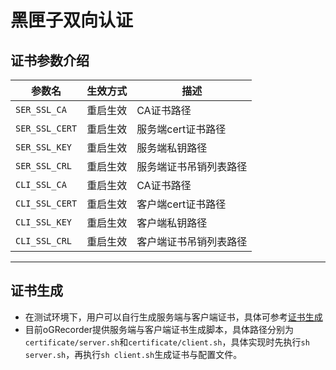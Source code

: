 # 黑匣子双向认证

## 证书参数介绍

| 参数名                          | 生效方式         | 描述                          |
|---------------------------------|------------------|-------------------------------|
| `SER_SSL_CA`                    | 重启生效         | CA证书路径                   |
| `SER_SSL_CERT`                  | 重启生效         | 服务端cert证书路径            |
| `SER_SSL_KEY`                   | 重启生效         | 服务端私钥路径                |
| `SER_SSL_CRL`                   | 重启生效         | 服务端证书吊销列表路径             |
| `CLI_SSL_CA`                    | 重启生效         | CA证书路径                   |
| `CLI_SSL_CERT`                  | 重启生效         | 客户端cert证书路径            |
| `CLI_SSL_KEY`                   | 重启生效         | 客户端私钥路径                |
| `CLI_SSL_CRL`                   | 重启生效         | 客户端证书吊销列表路径                |

---

## 证书生成

- 在测试环境下，用户可以自行生成服务端与客户端证书，具体可参考[证书生成](../../DatabaseAdministrationGuide/证书生成.md)
- 目前oGRecorder提供服务端与客户端证书生成脚本，具体路径分别为`certificate/server.sh`和`certificate/client.sh`，具体实现时先执行`sh server.sh`，再执行`sh client.sh`生成证书与配置文件。